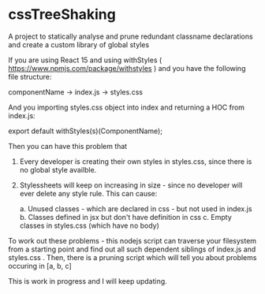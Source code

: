 # cssTreeShaking
A project to statically analyse and prune redundant classname declarations and create a custom library of global styles


If you are using React 15 and using withStyles ( https://www.npmjs.com/package/withstyles ) and you have the following file structure:

   componentName
      -> index.js
      -> styles.css
      
      
      
And you importing styles.css object into index and returning a HOC from index.js:

  export default withStyles(s)(ComponentName);
  
  

Then you can have this problem that 

1. Every developer is creating their own styles in styles.css, since there is no global style availble. 
2. Stylessheets will keep on increasing in size - since no developer will ever delete any style rule. This can cause:

   a. Unused classes  - which are declared in css - but not used in index.js
   b. Classes defined in jsx but don't have definition in css
   c. Empty classes in styles.css (which have no body)
   
   
 
 To work out these problems - this nodejs script can traverse your filesystem from a starting point and find out all such dependent siblings of index.js and styles.css . Then, there is a pruning script which will tell you about problems occuring in [a, b, c]
 
 
 This is work in progress and I will keep updating.
   
   
  

